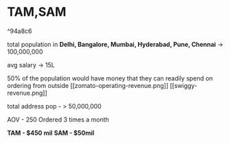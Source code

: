 # TAM,SAM

^94a8c6

total population in **Delhi, Bangalore, Mumbai, Hyderabad, Pune, Chennai** -> 100,000,000

avg salary -> 15L

50% of the population would have money that they can readily spend on ordering from outside [[zomato-operating-revenue.png]] [[swiggy-revenue.png]]

total address pop - > 50,000,000

AOV - 250
Ordered 3 times a month 

**TAM - $450 mil**
**SAM - $50mil**

